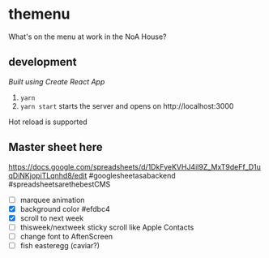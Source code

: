 # themenu
What's on the menu at work in the NoA House?

## development
_Built using Create React App_
1. `yarn`
1. `yarn start` starts the server and opens on http://localhost:3000

Hot reload is supported

## Master sheet here
https://docs.google.com/spreadsheets/d/1DkFyeKVHJ4il9Z_MxT9deFf_D1uqDiNKjopiTLqnhd8/edit
#googlesheetasabackend #spreadsheetsarethebestCMS

- [ ] marquee animation
- [X] background color #efdbc4
- [X] scroll to next week
- [ ] thisweek/nextweek sticky scroll like Apple Contacts
- [ ] change font to AftenScreen
- [ ] fish easteregg (caviar?)
